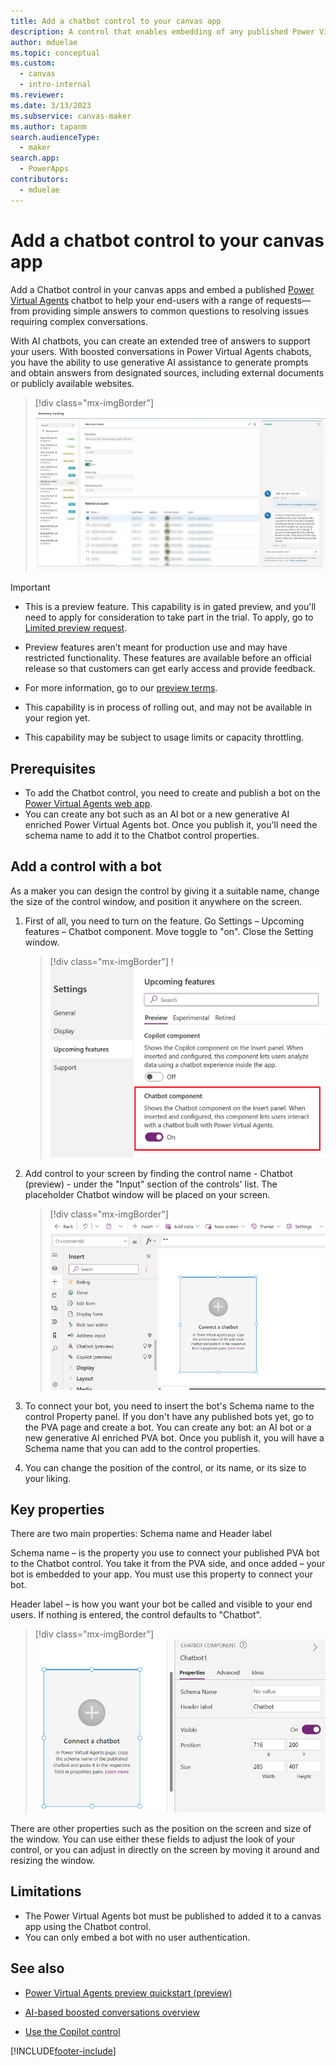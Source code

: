 ```yaml
---
title: Add a chatbot control to your canvas app
description: A control that enables embedding of any published Power Virtual Agent (PVA) bot into Power Apps for end-user.
author: mduelae
ms.topic: conceptual
ms.custom: 
  - canvas
  - intro-internal
ms.reviewer: 
ms.date: 3/13/2023
ms.subservice: canvas-maker
ms.author: tapanm
search.audienceType: 
  - maker
search.app: 
  - PowerApps
contributors:
  - mduelae
---
```


# Add a chatbot control to your canvas app

Add a Chatbot control in your canvas apps and embed a published [Power Virtual Agents](/power-virtual-agents/fundamentals-what-is-power-virtual-agents) chatbot to help your end-users with a range of requests&mdash;from providing simple answers to common questions to resolving issues requiring complex conversations. 

With AI chatbots, you can create an extended tree of answers to support your users. With boosted conversations in Power Virtual Agents chabots, you have the ability to use generative AI assistance to generate prompts and obtain answers from designated sources, including external documents or publicly available websites.

> [!div class="mx-imgBorder"]
> ![Sample Chabot control in a canvas app.](media/chatbot-control/ai-chatbot-control-1.png)


> [!IMPORTANT]
>
> - This is a preview feature. This capability is in gated preview, and you'll need to apply for consideration to take part in the trial. To apply, go to [Limited preview request](https://forms.office.com/Pages/ResponsePage.aspx?id=v4j5cvGGr0GRqy180BHbR2LogRPRiTJDo1Rd8KnmcFRUMzlLTDZVQlJKSzNIWkVCMzE0VDFYVzk2QS4u).
>
> - Preview features aren’t meant for production use and may have restricted functionality. These features are available before an official release so that customers can get early access and provide feedback.
>
> - For more information, go to our [preview terms](https://go.microsoft.com/fwlink/?linkid=2189520).
>
> - This capability is in process of rolling out, and may not be available in your region yet.
>
> - This capability  may be subject to usage limits or capacity throttling.

## Prerequisites 

- To add the Chatbot control, you need to create and publish a bot on the [Power Virtual Agents web app](/power-virtual-agents/fundamentals-what-is-power-virtual-agents-portal).
- You can create any bot such as an AI bot or a new generative AI enriched Power Virtual Agents bot. Once you publish it, you'll need the schema name to add it to the Chatbot control properties.  


## Add a control with a bot

As a maker you can design the control by giving it a suitable name, change the size of the control window, and position it anywhere on the screen.


1. First of all, you need to turn on the feature. Go Settings – Upcoming features – Chatbot component. Move toggle to "on". Close the Setting window.

   > [!div class="mx-imgBorder"]
   > !![Turn on Chatbot control.](media/chatbot-control/ai-chatbot-control-2.png)

2. Add control to your screen by finding the control name - Chatbot (preview) - under the "Input" section of the controls' list. The placeholder Chatbot window will be placed on your screen.

   > [!div class="mx-imgBorder"]
   > ![Add the Chatbot control.](media/chatbot-control/ai-chatbot-control-3.png)

3. To connect your bot, you need to insert the bot's Schema name to the control Property panel. If you don't have any published bots yet, go to the PVA page and create a bot. You can create any bot: an AI bot or a new generative AI enriched PVA bot. Once you publish it, you will have a Schema name that you can add to the control properties.

4. You can change the position of the control, or its name, or its size to your liking.

## Key properties 

There are two main properties: Schema name and Header label

Schema name – is the property you use to connect your published PVA bot to the Chatbot control. You take it from the PVA side, and once added – your bot is embedded to your app. You must use this property to connect your bot.

Header label – is how you want your bot be called and visible to your end users. If nothing is entered, the control defaults to "Chatbot".

> [!div class="mx-imgBorder"]
> ![Add schema name.](media/chatbot-control/ai-chatbot-control-4.png)

There are other properties such as the position on the screen and size of the window. You can use either these fields to adjust the look of your control, or you can adjust in directly on the screen by moving it around and resizing the window.

## Limitations

- The Power Virtual Agents bot must be published to added it to a canvas app using the Chatbot control.
- You can only embed a bot with no user authentication.

## See also

- [Power Virtual Agents preview quickstart (preview)](/power-virtual-agents/preview/quickstart)

- [AI-based boosted conversations overview](https://learn.microsoft.com/en-us/power-virtual-agents/nlu-gpt-overview)

- [Use the Copilot control](add-ai-copilot.md)


[!INCLUDE[footer-include](../../includes/footer-banner.md)]
